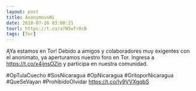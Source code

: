 ```yaml
---
layout: post
title: AnonymousNi
date: 2018-07-26 03:00:21
tourl: https://t.co/a7N5wfr8cB
tags: [Tor]
---
```

ĄYa estamos en Tor!
Debido a amigos y colaboradores muy exigentes con el anonimato, ya aperturamos nuestro foro en Tor.  Ingresa a
https://t.co/x4ijnsOZin y participa en nuestra comunidad.

#OpTulaCuecho
#SosNicaragua #OpNicaragua #GritoporNicaragua #QueSeVayan #ProhibidoOlvidar https://t.co/Iy9VVXgqbS